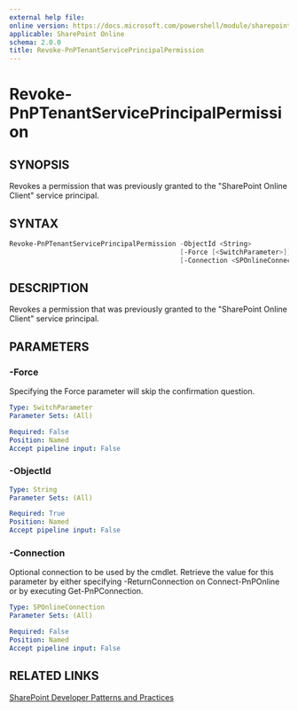 ```yaml
---
external help file:
online version: https://docs.microsoft.com/powershell/module/sharepoint-pnp/revoke-pnptenantserviceprincipalpermission
applicable: SharePoint Online
schema: 2.0.0
title: Revoke-PnPTenantServicePrincipalPermission
---
```


# Revoke-PnPTenantServicePrincipalPermission

## SYNOPSIS
Revokes a permission that was previously granted to the "SharePoint Online Client" service principal.

## SYNTAX 

```powershell
Revoke-PnPTenantServicePrincipalPermission -ObjectId <String>
                                           [-Force [<SwitchParameter>]]
                                           [-Connection <SPOnlineConnection>]
```

## DESCRIPTION
Revokes a permission that was previously granted to the "SharePoint Online Client" service principal.

## PARAMETERS

### -Force
Specifying the Force parameter will skip the confirmation question.

```yaml
Type: SwitchParameter
Parameter Sets: (All)

Required: False
Position: Named
Accept pipeline input: False
```

### -ObjectId


```yaml
Type: String
Parameter Sets: (All)

Required: True
Position: Named
Accept pipeline input: False
```

### -Connection
Optional connection to be used by the cmdlet. Retrieve the value for this parameter by either specifying -ReturnConnection on Connect-PnPOnline or by executing Get-PnPConnection.

```yaml
Type: SPOnlineConnection
Parameter Sets: (All)

Required: False
Position: Named
Accept pipeline input: False
```

## RELATED LINKS

[SharePoint Developer Patterns and Practices](https://aka.ms/sppnp)